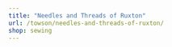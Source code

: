 ```yaml
---
title: "Needles and Threads of Ruxton"
url: /towson/needles-and-threads-of-ruxton/
shop: sewing
---
```

